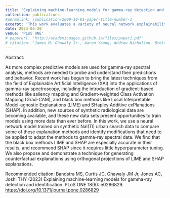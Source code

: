 ```yaml
---
title: "Explaining machine-learning models for gamma-ray detection and identification"
collection: publications
#permalink: /publication/2009-10-01-paper-title-number-1
excerpt: 'This work evaluates a variety of neural network explainability approaches for explaining deep learning models trained to perform gamma-ray spectroscopy.'
date: 2023-06-20
venue: 'PLoS ONE'
# paperurl: 'http://academicpages.github.io/files/paper1.pdf'
# citation: 'James M. Ghawaly Jr., Aaron Young, Andrew Nicholson, Brett Witherspoon, Nick Prins, Matthew Swinney, Cihangir Celik, Catherine D. Schuman, and Karan Pankaj Kumar Patel. 2023. Performance Optimization Study of the Neuromorphic Radiation Anomaly Detector. In International Conference on Neuromorphic Systems (ICONS ’23), August 1–3, 2023, Santa Fe, NM, USA. ACM, New York, NY, USA, 7 pages. https://doi.org/10.1145/3589737.3605980'
---
```


Abstract:

As more complex predictive models are used for gamma-ray spectral analysis, methods are needed to probe and understand their predictions and behavior. Recent work has begun to bring the latest techniques from the field of Explainable Artificial Intelligence (XAI) into the applications of gamma-ray spectroscopy, including the introduction of gradient-based methods like saliency mapping and Gradient-weighted Class Activation Mapping (Grad-CAM), and black box methods like Local Interpretable Model-agnostic Explanations (LIME) and SHapley Additive exPlanations (SHAP). In addition, new sources of synthetic radiological data are becoming available, and these new data sets present opportunities to train models using more data than ever before. In this work, we use a neural network model trained on synthetic NaI(Tl) urban search data to compare some of these explanation methods and identify modifications that need to be applied to adapt the methods to gamma-ray spectral data. We find that the black box methods LIME and SHAP are especially accurate in their results, and recommend SHAP since it requires little hyperparameter tuning. We also propose and demonstrate a technique for generating counterfactual explanations using orthogonal projections of LIME and SHAP explanations.

Recommended citation:
Bandstra MS, Curtis JC, Ghawaly JM Jr, Jones AC, Joshi THY (2023) Explaining machine-learning models for gamma-ray detection and identification. PLoS ONE 18(6): e0286829. https://doi.org/10.1371/journal.pone.0286829